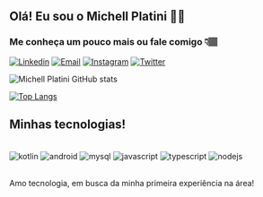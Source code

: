 
## Olá! Eu sou o Michell Platini 👋🏽 <br/>

### Me conheça um pouco mais ou fale comigo 👇🏽 <br/>


[![Linkedin](https://img.shields.io/badge/LinkedIn-0077B5?style=for-the-badge&logo=linkedin&logoColor=white)](https://www.linkedin.com/in/michellplatini/)
[![Email](https://img.shields.io/badge/Microsoft_Outlook-0078D4?style=for-the-badge&logo=microsoft-outlook&logoColor=white)](mailto:michell_platini21@hotmail.com)
[![Instagram](https://img.shields.io/badge/Instagram-E4405F?style=for-the-badge&logo=instagram&logoColor=white)](https://www.instagram.com/michellplatini/)
[![Twitter](https://img.shields.io/badge/Twitter-1DA1F2?style=for-the-badge&logo=twitter&logoColor=white)](https://twitter.com/PlatiniMichell)


![Michell Platini GitHub stats](https://github-readme-stats.vercel.app/api?username=platinimichell&show_icons=true&theme=tokyonight)

[![Top Langs](https://github-readme-stats.vercel.app/api/top-langs/?username=platinimichell&layout=compact)](https://github.com/anuraghazra/github-readme-stats)

## Minhas tecnologias!

<div style="display: inline_block"><br/>
 <img align="center" alt="kotlin" src="https://img.shields.io/badge/Kotlin-0095D5?&style=for-the-badge&logo=kotlin&logoColor=white" />
  <img align="center" alt="android" src="https://img.shields.io/badge/Android_Studio-3DDC84?style=for-the-badge&logo=android-studio&logoColor=white" />
   <img align="center" alt="mysql" src="https://img.shields.io/badge/MySQL-005C84?style=for-the-badge&logo=mysql&logoColor=white" />
    <img align="center" alt="javascript" src="https://img.shields.io/badge/JavaScript-F7DF1E?style=for-the-badge&logo=javascript&logoColor=black" />
    <img align="center" alt="typescript" src="https://img.shields.io/badge/TypeScript-007ACC?style=for-the-badge&logo=typescript&logoColor=white" />
     <img align="center" alt="nodejs" src="https://img.shields.io/badge/Node.js-43853D?style=for-the-badge&logo=node.js&logoColor=white" />
 </div><br/>

 Amo tecnologia, em busca da minha primeira experiência na área!
